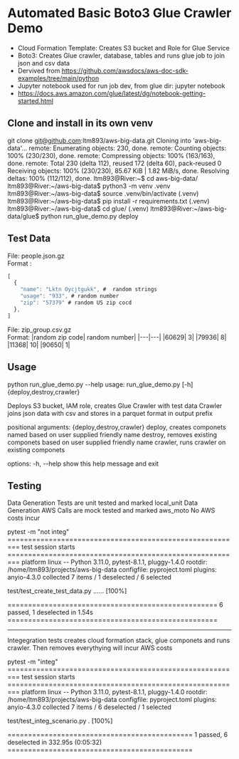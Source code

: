 # Automated Basic Boto3 Glue Crawler Demo
* Cloud Formation Template: Creates S3 bucket and Role for Glue Service
* Boto3:  Creates Glue crawler, database, tables and runs glue job to join json and csv data
* Dervived from https://github.com/awsdocs/aws-doc-sdk-examples/tree/main/python
* Jupyter notebook used for run job dev, from glue dir: jupyter notebook
* https://docs.aws.amazon.com/glue/latest/dg/notebook-getting-started.html



## Clone and install in its own venv
git clone git@github.com:ltm893/aws-big-data.git
Cloning into 'aws-big-data'...
remote: Enumerating objects: 230, done.
remote: Counting objects: 100% (230/230), done.
remote: Compressing objects: 100% (163/163), done.
remote: Total 230 (delta 112), reused 172 (delta 60), pack-reused 0
Receiving objects: 100% (230/230), 85.67 KiB | 1.82 MiB/s, done.
Resolving deltas: 100% (112/112), done.
ltm893@River:~$ cd aws-big-data/
ltm893@River:~/aws-big-data$ python3 -m venv .venv
ltm893@River:~/aws-big-data$ source .venv/bin/activate
(.venv) ltm893@River:~/aws-big-data$ pip install -r requirements.txt
(.venv) ltm893@River:~/aws-big-data$ cd glue/
(.venv) ltm893@River:~/aws-big-data/glue$ python run_glue_demo.py deploy

## Test Data
File: people.json.gz  
Format : 
```javascript
[
  {
    "name": "Lktn Oycjtgukk", #  random strings
    "usage": "933", # random number
    "zip": "57379" # random US zip cocd 
  },
]
```

File: zip_group.csv.gz  
Format: 
|random zip code| random number|
|---|---|
|60629| 3|
|79936| 8|
|11368| 10|
|90650| 1|



## Usage
python run_glue_demo.py --help
usage: run_glue_demo.py [-h] {deploy,destroy,crawler}

Deploys S3 bucket, IAM role, creates Glue Crawler with test data Crawler joins json data with csv and stores in a parquet format in output prefix

positional arguments:
  {deploy,destroy,crawler}
                        deploy, creates componets named based on user supplied friendly name
                        destroy, removes existing componets based on user supplied friendly name
                        crawler, runs crawler on existing componets

options:
  -h, --help            show this help message and exit


## Testing
Data Generation Tests are unit tested and marked local_unit
Data Generation AWS Calls are mock tested and marked aws_moto
No AWS costs incur


pytest -m "not integ"
========================================================= test session starts =========================================================
platform linux -- Python 3.11.0, pytest-8.1.1, pluggy-1.4.0
rootdir: /home/ltm893/projects/aws-big-data
configfile: pyproject.toml
plugins: anyio-4.3.0
collected 7 items / 1 deselected / 6 selected

test/test_create_test_data.py ......                                                                                            [100%]

=================================================== 6 passed, 1 deselected in 1.54s ===================================================


---
Integegration tests creates cloud formation stack, glue componets and runs crawler. Then removes everythying will incur AWS costs


pytest -m "integ"
========================================================= test session starts =========================================================
platform linux -- Python 3.11.0, pytest-8.1.1, pluggy-1.4.0
rootdir: /home/ltm893/projects/aws-big-data
configfile: pyproject.toml
plugins: anyio-4.3.0
collected 7 items / 6 deselected / 1 selected

test/test_integ_scenario.py .                                                                                                   [100%]

============================================= 1 passed, 6 deselected in 332.95s (0:05:32) =============================================